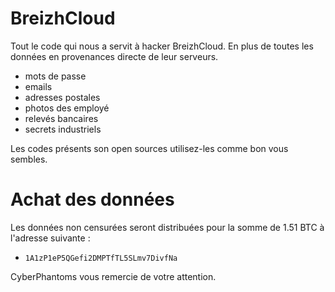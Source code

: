 # BreizhCloud

Tout le code qui nous a servit à hacker BreizhCloud. En plus de toutes les données en provenances directe de leur serveurs.

- mots de passe
- emails
- adresses postales
- photos des employé
- relevés bancaires
- secrets industriels

Les codes présents son open sources utilisez-les comme bon vous sembles.

# Achat des données
Les données non censurées seront distribuées pour la somme de 1.51 BTC à l'adresse suivante :
- `1A1zP1eP5QGefi2DMPTfTL5SLmv7DivfNa`

CyberPhantoms vous remercie de votre attention.
